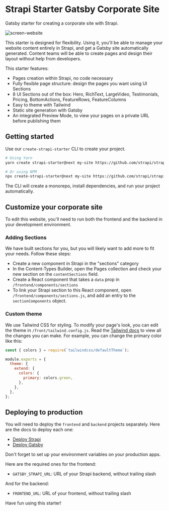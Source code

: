 # Strapi Starter Gatsby Corporate Site

Gatsby starter for creating a corporate site with Strapi.

![screen-website](/screenshot.png)

This starter is designed for flexibility. Using it, you'll be able to manage your website content entirely in Strapi, and get a Gatsby site automatically generated. Content teams will be able to create pages and design their layout without help from developers.

This starter features:

- Pages creation within Strapi, no code necessary
- Fully flexible page structure: design the pages you want using UI Sections
- 8 UI Sections out of the box: Hero, RichText, LargeVideo, Testimonials, Pricing, BottomActions, FeatureRows, FeatureColumns
- Easy to theme with Tailwind
- Static site generation with Gatsby
- An integrated Preview Mode, to view your pages on a private URL before publishing them

## Getting started

Use our `create-strapi-starter` CLI to create your project.

```sh
# Using Yarn
yarn create strapi-starter@next my-site https://github.com/strapi/strapi-starter-gatsby-corporate

# Or using NPM
npx create-strapi-starter@next my-site https://github.com/strapi/strapi-starter-gatsby-corporate
```

The CLI will create a monorepo, install dependencies, and run your project automatically.

## Customize your corporate site

To edit this website, you'll need to run both the frontend and the backend in your development environment.

### Adding Sections

We have built sections for you, but you will likely want to add more to fit your needs. Follow these steps:

- Create a new component in Strapi in the "sections" category
- In the Content-Types Builder, open the Pages collection and check your new section on the `contentSections` field.
- Create a React component that takes a `data` prop in `/frontend/components/sections`
- To link your Strapi section to this React component, open `/frontend/components/sections.js`, and add an entry to the `sectionComponents` object.

### Custom theme

We use Tailwind CSS for styling. To modify your page's look, you can edit the theme in `/front/tailwind.config.js`. Read the [Tailwind docs](https://v1.tailwindcss.com/docs/theme) to view all the changes you can make. For example, you can change the primary color like this:

```js
const { colors } = require(`tailwindcss/defaultTheme`);

module.exports = {
  theme: {
    extend: {
      colors: {
        primary: colors.green,
      },
    },
  },
};
```

## Deploying to production

You will need to deploy the `frontend` and `backend` projects separately. Here are the docs to deploy each one:

* [Deploy Strapi](https://strapi.io/documentation/developer-docs/latest/admin-panel/deploy.html#deployment)
* [Deploy Gatsby](https://www.gatsbyjs.com/docs/deploying-and-hosting/)

Don't forget to set up your environment variables on your production apps.

Here are the required ones for the frontend:

- `GATSBY_STRAPI_URL`: URL of your Strapi backend, without trailing slash

And for the backend:

- `FRONTEND_URL`: URL of your frontend, without trailing slash

Have fun using this starter!
